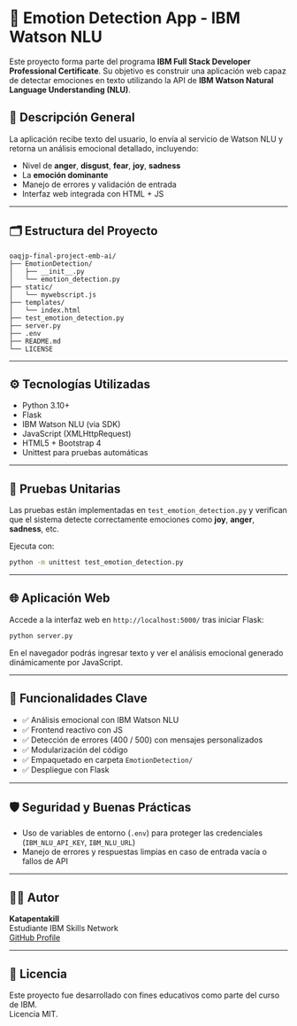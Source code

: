 # 🧠 Emotion Detection App - IBM Watson NLU

Este proyecto forma parte del programa **IBM Full Stack Developer Professional Certificate**. Su objetivo es construir una aplicación web capaz de detectar emociones en texto utilizando la API de **IBM Watson Natural Language Understanding (NLU)**.

## 🚀 Descripción General

La aplicación recibe texto del usuario, lo envía al servicio de Watson NLU y retorna un análisis emocional detallado, incluyendo:

- Nivel de **anger**, **disgust**, **fear**, **joy**, **sadness**
- La **emoción dominante**
- Manejo de errores y validación de entrada
- Interfaz web integrada con HTML + JS

---

## 🗂️ Estructura del Proyecto

```
oaqjp-final-project-emb-ai/
├── EmotionDetection/
│   ├── __init__.py
│   └── emotion_detection.py
├── static/
│   └── mywebscript.js
├── templates/
│   └── index.html
├── test_emotion_detection.py
├── server.py
├── .env
├── README.md
└── LICENSE
```

---

## ⚙️ Tecnologías Utilizadas

- Python 3.10+
- Flask
- IBM Watson NLU (via SDK)
- JavaScript (XMLHttpRequest)
- HTML5 + Bootstrap 4
- Unittest para pruebas automáticas

---

## 🧪 Pruebas Unitarias

Las pruebas están implementadas en `test_emotion_detection.py` y verifican que el sistema detecte correctamente emociones como **joy**, **anger**, **sadness**, etc.

Ejecuta con:

```bash
python -m unittest test_emotion_detection.py
```

---

## 🌐 Aplicación Web

Accede a la interfaz web en `http://localhost:5000/` tras iniciar Flask:

```bash
python server.py
```

En el navegador podrás ingresar texto y ver el análisis emocional generado dinámicamente por JavaScript.

---

## 🧩 Funcionalidades Clave

- ✅ Análisis emocional con IBM Watson NLU
- ✅ Frontend reactivo con JS
- ✅ Detección de errores (400 / 500) con mensajes personalizados
- ✅ Modularización del código
- ✅ Empaquetado en carpeta `EmotionDetection/`
- ✅ Despliegue con Flask

---

## 🛡️ Seguridad y Buenas Prácticas

- Uso de variables de entorno (`.env`) para proteger las credenciales (`IBM_NLU_API_KEY`, `IBM_NLU_URL`)
- Manejo de errores y respuestas limpias en caso de entrada vacía o fallos de API

---

## 👨‍💻 Autor

**Katapentakill**  
Estudiante IBM Skills Network  
[GitHub Profile](https://github.com/Katapentakill)

---

## 📜 Licencia

Este proyecto fue desarrollado con fines educativos como parte del curso de IBM.  
Licencia MIT.
